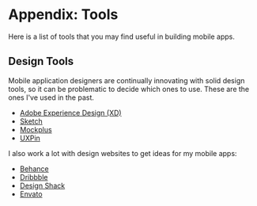 # Appendix: Tools

Here is a list of tools that you may find useful in building mobile apps.

## Design Tools

Mobile application designers are continually innovating with solid design tools, so it can be problematic to decide which ones to use.  These are the ones I've used in the past.

* [Adobe Experience Design (XD)](https://www.adobe.com/products/xd.html)
* [Sketch](https://www.sketch.com/)
* [Mockplus](https://www.mockplus.com/)
* [UXPin](https://www.uxpin.com/)

I also work a lot with design websites to get ideas for my mobile apps:

* [Behance](https://www.behance.net)
* [Dribbble](https://dribbble.com/)
* [Design Shack](https://designshack.net)
* [Envato](https://envato.com)


